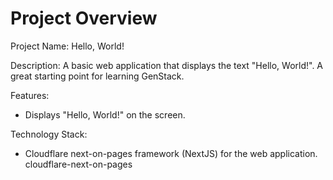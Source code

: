 # Project Overview

Project Name: Hello, World!

Description: A basic web application that displays the text "Hello, World!". A great starting point for learning GenStack.

Features:
*   Displays "Hello, World!" on the screen.

Technology Stack:
*   Cloudflare next-on-pages framework (NextJS) for the web application.
    <stack>cloudflare-next-on-pages</stack>